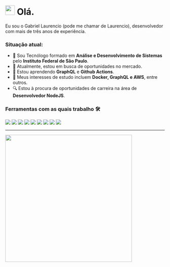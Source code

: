 <h1><img src="https://emojis.slackmojis.com/emojis/images/1680554188/65018/cat-roomba-exceptionally-fast.gif?1680554188" width="30"/> Olá.</h1>

Eu sou o Gabriel Laurencio (pode me chamar de Laurencio), desenvolvedor com mais de três anos de experiência.

### Situação atual:

- 💼 Sou Tecnólogo formado em <strong>Análise e Desenvolvimento de Sistemas</strong> pelo <strong>Instituto Federal de São Paulo</strong>.
- 🔭 Atualmente, estou em busca de oportunidades no mercado.
- 🌱 Estou aprendendo <strong>GraphQL</strong> e <strong>Github Actions</strong>.
- 🤔 Meus interesses de estudo incluem <strong>Docker, GraphQL e AWS</strong>, entre outros.
- 🔍 Estou à procura de oportunidades de carreira na área de <strong>Desenvolvedor NodeJS</strong>.

### Ferramentas com as quais trabalho 🛠

<img src="https://img.shields.io/badge/Node.js-43853D?style=for-the-badge&logo=node.js&logoColor=white"> <img src="https://img.shields.io/badge/nestjs-%23E0234E.svg?style=for-the-badge&logo=nestjs&logoColor=white"> <img src="https://img.shields.io/badge/Angular-DD0031?style=for-the-badge&logo=angular&logoColor=white"> <img src="https://img.shields.io/badge/PostgreSQL-316192?style=for-the-badge&logo=postgresql&logoColor=white"> <img src="https://img.shields.io/badge/HTML5-E34F26?style=for-the-badge&logo=html5&logoColor=white"> <img src="https://img.shields.io/badge/CSS3-1572B6?style=for-the-badge&logo=css3&logoColor=white"> <img src="https://img.shields.io/badge/JavaScript-F7DF1E?style=for-the-badge&logo=javascript&logoColor=black"> <img src="https://img.shields.io/badge/Express.js-404D59?style=for-the-badge"> <img src="http://img.shields.io/badge/-VS%20Code-000000?style=for-the-badge&logo=Visual-studio-code&logoColor=blue"> 

<hr>

<img width="400px" align="center" src="https://github-readme-stats.vercel.app/api/top-langs/?username=laurencioScript&hide=html&layout=compact&theme=buefy" />  
